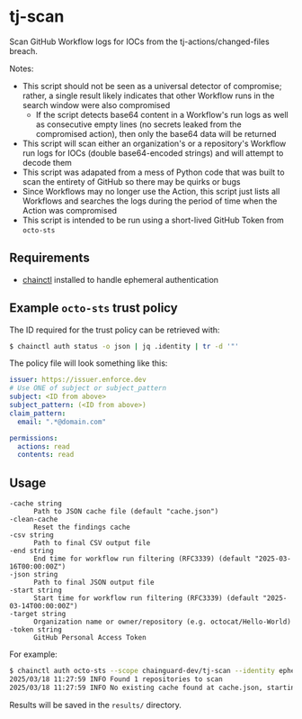 # tj-scan
Scan GitHub Workflow logs for IOCs from the tj-actions/changed-files breach.

Notes:
- This script should not be seen as a universal detector of compromise; rather, a single result likely indicates that other Workflow runs in the search window were also compromised
  - If the script detects base64 content in a Workflow's run logs as well as consecutive empty lines (no secrets leaked from the compromised action), then only the base64 data will be returned
- This script will scan either an organization's or a repository's Workflow run logs for IOCs (double base64-encoded strings) and will attempt to decode them
- This script was adapated from a mess of Python code that was built to scan the entirety of GitHub so there may be quirks or bugs
- Since Workflows may no longer use the Action, this script just lists all Workflows and searches the logs during the period of time when the Action was compromised
- This script is intended to be run using a short-lived GitHub Token from `octo-sts`

## Requirements

- [chainctl](https://edu.chainguard.dev/chainguard/administration/how-to-install-chainctl) installed to handle ephemeral authentication

## Example `octo-sts` trust policy

The ID required for the trust policy can be retrieved with:
```sh
$ chainctl auth status -o json | jq .identity | tr -d '"'
```

The policy file will look something like this:
```yaml
issuer: https://issuer.enforce.dev
# Use ONE of subject or subject_pattern
subject: <ID from above>
subject_pattern: (<ID from above>)
claim_pattern:
  email: ".*@domain.com"

permissions:
  actions: read
  contents: read
```

## Usage

```
-cache string
      Path to JSON cache file (default "cache.json")
-clean-cache
      Reset the findings cache
-csv string
      Path to final CSV output file
-end string
      End time for workflow run filtering (RFC3339) (default "2025-03-16T00:00:00Z")
-json string
      Path to final JSON output file
-start string
      Start time for workflow run filtering (RFC3339) (default "2025-03-14T00:00:00Z")
-target string
      Organization name or owner/repository (e.g. octocat/Hello-World)
-token string
      GitHub Personal Access Token
```

For example:
```sh
$ chainctl auth octo-sts --scope chainguard-dev/tj-scan --identity ephemerality -- go run cmd/tj-scan/main.go -target owner/repo -json="final.json" -csv="final.csv"
2025/03/18 11:27:59 INFO Found 1 repositories to scan
2025/03/18 11:27:59 INFO No existing cache found at cache.json, starting fresh
```

Results will be saved in the `results/` directory.
